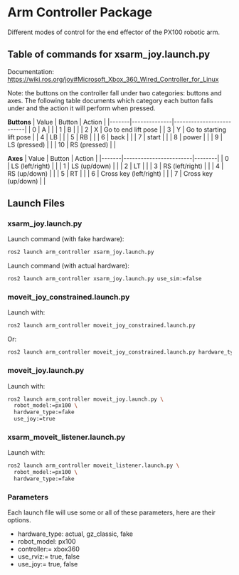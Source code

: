 # Arm Controller Package
Different modes of control for the end effector of the PX100 robotic arm.

## Table of commands for xsarm_joy.launch.py
Documentation: https://wiki.ros.org/joy#Microsoft_Xbox_360_Wired_Controller_for_Linux

Note: the buttons on the controller fall under two categories: buttons and axes. The following table documents which category each button falls under and the action it will perform when pressed.

**Buttons**
| Value | Button       | Action                   |
|-------|--------------|--------------------------|
|   0   | A            |                          |
|   1   | B            |                          |
|   2   | X            | Go to end lift pose      |
|   3   | Y            | Go to starting lift pose |
|   4   | LB           |                          |
|   5   | RB           |                          |
|   6   | back         |                          |
|   7   | start        |                          |
|   8   | power        |                          |
|   9   | LS (pressed) |                          |
|  10   | RS (pressed) |                          |

**Axes**
| Value | Button                 | Action |
|-------|------------------------|--------|
|   0   | LS (left/right)        |        |
|   1   | LS (up/down)           |        |
|   2   | LT                     |        |
|   3   | RS (left/right)        |        |
|   4   | RS (up/down)           |        |
|   5   | RT                     |        |
|   6   | Cross key (left/right) |        |
|   7   | Cross key (up/down)    |        |

## Launch Files

### xsarm_joy.launch.py
Launch command (with fake hardware):
```bash
ros2 launch arm_controller xsarm_joy.launch.py
```

Launch command (with actual hardware):
```bash
ros2 launch arm_controller xsarm_joy.launch.py use_sim:=false
```

### moveit_joy_constrained.launch.py
Launch with:

```bash
ros2 launch arm_controller moveit_joy_constrained.launch.py
```

Or:
```bash
ros2 launch arm_controller moveit_joy_constrained.launch.py hardware_type:=actual
```

### moveit_joy.launch.py
Launch with:

```bash
ros2 launch arm_controller moveit_joy.launch.py \
  robot_model:=px100 \
  hardware_type:=fake
  use_joy:=true
```

### xsarm_moveit_listener.launch.py
Launch with:

```bash
ros2 launch arm_controller moveit_listener.launch.py \
  robot_model:=px100 \
  hardware_type:=fake
```

### Parameters
Each launch file will use some or all of these parameters, here are their options.
- hardware_type: actual, gz_classic, fake
- robot_model: px100
- controller:= xbox360
- use_rviz:= true, false
- use_joy:= true, false

